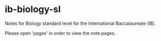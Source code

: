 # ib-biology-sl
Notes for Biology standard level for the International Baccalaureate (IB).

Please open 'pages' in order to view the note pages.